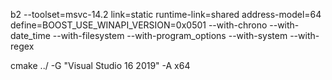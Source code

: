 b2 --toolset=msvc-14.2 link=static runtime-link=shared address-model=64 define=BOOST_USE_WINAPI_VERSION=0x0501 --with-chrono --with-date_time --with-filesystem --with-program_options --with-system --with-regex


cmake ../ -G "Visual Studio 16 2019" -A x64